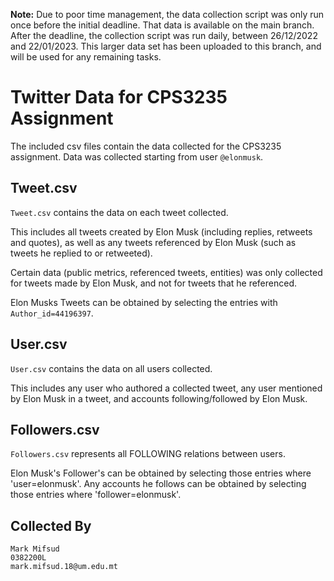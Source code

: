 **Note:** Due to poor time management, the data collection script was only run once before the initial deadline.
That data is available on the main branch.
After the deadline, the collection script was run daily, between 26/12/2022 and 22/01/2023.
This larger data set has been uploaded to this branch, and will be used for any remaining tasks. 


# Twitter Data for CPS3235 Assignment

The included csv files contain the data collected for the CPS3235 assignment.
Data was collected starting from user `@elonmusk`.

## Tweet.csv

`Tweet.csv` contains the data on each tweet collected.

This includes all tweets created by Elon Musk (including replies, retweets and quotes),
as well as any tweets referenced by Elon Musk (such as tweets he replied to or retweeted).

Certain data (public metrics, referenced tweets, entities) was only collected for tweets made by Elon Musk,
and not for tweets that he referenced.

Elon Musks Tweets can be obtained by selecting the entries with `Author_id=44196397`.

## User.csv

`User.csv` contains the data on all users collected.

This includes any user who authored a collected tweet, any user mentioned by Elon Musk in a tweet,
and accounts following/followed by Elon Musk.

## Followers.csv

`Followers.csv` represents all FOLLOWING relations between users.

Elon Musk's Follower's can be obtained by selecting those entries where 'user=elonmusk'.
Any accounts he follows can be obtained by selecting those entries where 'follower=elonmusk'.

## Collected By

```
Mark Mifsud
0382200L
mark.mifsud.18@um.edu.mt
```
